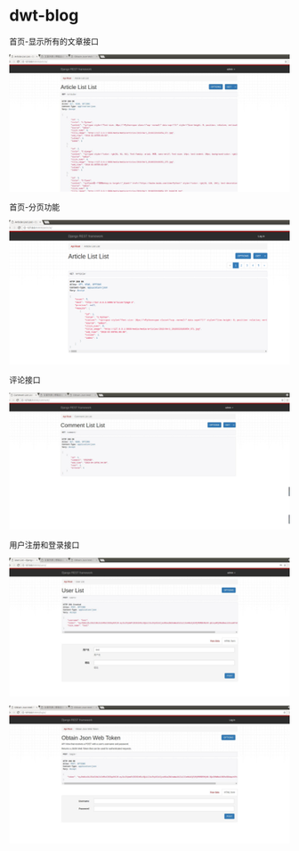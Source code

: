 # dwt-blog
首页-显示所有的文章接口

![image](https://github.com/peng-python/dwt-blog/blob/master/image/index.png)

首页-分页功能

![image](https://github.com/peng-python/dwt-blog/blob/master/image/page.png)

评论接口

![image](https://github.com/peng-python/dwt-blog/blob/master/image/comment.png)

用户注册和登录接口

![image](https://github.com/peng-python/dwt-blog/blob/master/image/register.png)

![image](https://github.com/peng-python/dwt-blog/blob/master/image/login.png)
